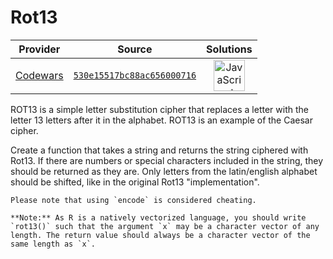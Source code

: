 [_metadata_:generated]: - "true"

# Rot13

<!-- INFO TABLE BEGIN -->

| Provider                                        | Source                                                                               | Solutions                                                                                                                                                    |
| :---------------------------------------------: | :----------------------------------------------------------------------------------: | :----------------------------------------------------------------------------------------------------------------------------------------------------------: |
| [Codewars](../../../docs/providers/Codewars.md) | [`530e15517bc88ac656000716`](https://www.codewars.com/kata/530e15517bc88ac656000716) | [<img src="https://res.cloudinary.com/rascaltwo/image/upload/v1631924076/javascript_ehszr7.svg" alt="JavaScript" title="JavaScript" width="50" />](solve.js) |

<!-- INFO TABLE END -->

ROT13 is a simple letter substitution cipher that replaces a letter with the letter 13 letters after it in the alphabet. ROT13 is an example of the Caesar cipher.

Create a function that takes a string and returns the string ciphered with Rot13. 
If there are numbers or special characters included in the string, they should be returned as they are. Only letters from the latin/english alphabet should be shifted, like in the original Rot13 "implementation".

```if:python
Please note that using `encode` is considered cheating.
```

```if:r
**Note:** As R is a natively vectorized language, you should write `rot13()` such that the argument `x` may be a character vector of any length. The return value should always be a character vector of the same length as `x`.
```
